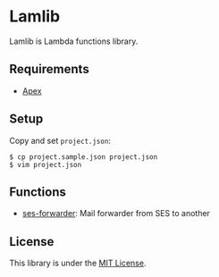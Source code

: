 # Lamlib

Lamlib is Lambda functions library.

## Requirements

- [Apex](http://apex.run/)

## Setup

Copy and set `project.json`:

```
$ cp project.sample.json project.json
$ vim project.json
```

## Functions

- [ses-forwarder](functions/ses-forwarder): Mail forwarder from SES to another

## License

This library is under the [MIT License](https://opensource.org/licenses/MIT).
